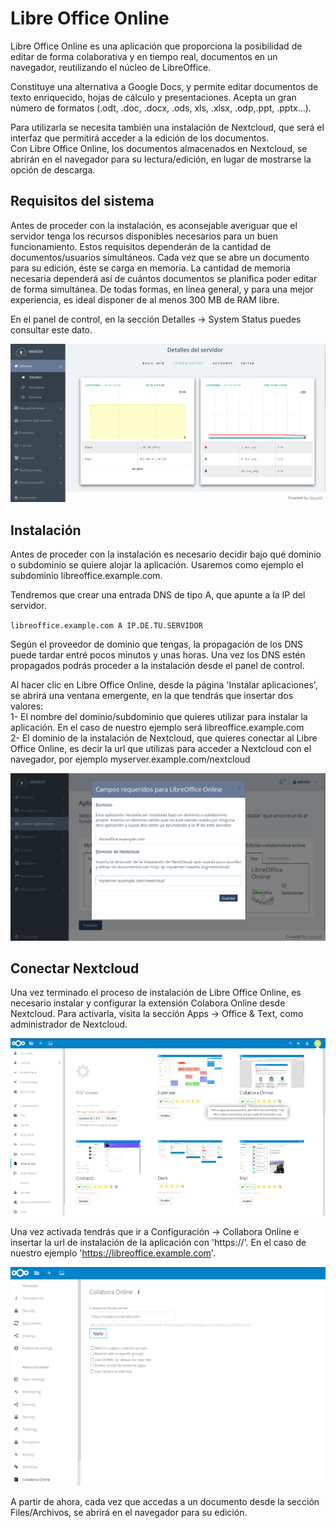 # Libre Office Online

Libre Office Online es una aplicación que proporciona la posibilidad de editar de forma colaborativa y en tiempo real, documentos en un navegador, reutilizando el núcleo de LibreOffice.   

Constituye una alternativa a Google Docs, y permite editar documentos de texto enriquecido, hojas de cálculo y presentaciones. Acepta un gran número de formatos (.odt, .doc, .docx, .ods, xls, .xlsx, .odp,.ppt, .pptx...).  

Para utilizarla se necesita también una instalación de Nextcloud, que será el interfaz que permitirá acceder a la edición de los documentos.  
Con Libre Office Online, los documentos almacenados en Nextcloud, se abrirán en el navegador para su lectura/edición, en lugar de mostrarse la opción de descarga.  

## Requisitos del sistema  

Antes de proceder con la instalación, es aconsejable averiguar que el servidor tenga los recursos disponibles necesarios para un buen funcionamiento.  Estos requisitos dependerán de la cantidad de documentos/usuarios simultáneos. Cada vez que se abre un documento para su edición, éste se carga en memoria. La cantidad de memoria necesaria dependerá así de cuántos documentos se planifica poder editar de forma simultánea. De todas formas, en línea general, y para una mejor experiencia, es ideal disponer de al menos 300 MB de RAM libre.  

En el panel de control, en la sección Detalles -> System Status puedes consultar este dato. 

![Screenshot](img/system_status_ram.png)

## Instalación  

Antes de proceder con la instalación es necesario decidir bajo qué dominio o subdominio se quiere alojar la aplicación. Usaremos como ejemplo el subdominio libreoffice.example.com.  

Tendremos que crear una entrada DNS de tipo A, que apunte a la IP del servidor.

 `libreoffice.example.com A IP.DE.TU.SERVIDOR`  

Según el proveedor de dominio que tengas, la propagación de los DNS puede tardar entré pocos minutos y unas horas. Una vez los DNS estén propagados podrás proceder a la instalación desde el panel de control.  

Al hacer clic en Libre Office Online, desde la página 'Instalar aplicaciones', se abrirá una ventana emergente, en la que tendrás que insertar dos valores:  
1- El nombre del dominio/subdominio que quieres utilizar para instalar la aplicación. En el caso de nuestro ejemplo será libreoffice.example.com  
2- El dominio de la instalación de Nextcloud, que quieres conectar al Libre Office Online, es decir la url que utilizas para acceder a Nextcloud con el navegador, por ejemplo myserver.example.com/nextcloud  

![Screenshot](img/lool/install.png)


## Conectar Nextcloud

Una vez terminado el proceso de instalación de Libre Office Online, es necesario instalar y configurar la extensión Colabora Online desde Nextcloud. Para activarla, visita la sección Apps -> Office & Text, como administrador de Nextcloud.

![Screenshot](img/lool/collabora-install.png)

Una  vez activada tendrás que ir a Configuración -> Collabora Online e insertar la url de instalación de la aplicación con 'https://'. En el caso de nuestro ejemplo 'https://libreoffice.example.com'.  


![Screenshot](img/lool/collabora-configure.png)

A partir de ahora, cada vez que accedas a un documento desde la sección Files/Archivos, se abrirá en el navegador para su edición.

